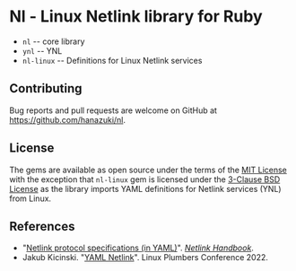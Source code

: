# Nl - Linux Netlink library for Ruby

- `nl` -- core library
- `ynl` -- YNL
- `nl-linux` -- Definitions for Linux Netlink services

## Contributing

Bug reports and pull requests are welcome on GitHub at <https://github.com/hanazuki/nl>.

## License

The gems are available as open source under the terms of the [MIT License](https://opensource.org/licenses/MIT) with the exception that `nl-linux` gem is licensed under the [3-Clause BSD License](https://opensource.org/license/bsd-3-clause) as the library imports YAML definitions for Netlink services (YNL) from Linux.

## References

- "[Netlink protocol specifications (in YAML)](https://www.kernel.org/doc/html/latest/userspace-api/netlink/specs.html)". *[Netlink Handbook](https://www.kernel.org/doc/html/latest/userspace-api/netlink/)*.
- Jakub Kicinski. "[YAML Netlink](https://lpc.events/event/16/contributions/1347/attachments/1022/1982/YAML%20Neltink.pdf)". Linux Plumbers Conference 2022.

